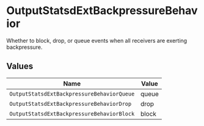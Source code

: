 # OutputStatsdExtBackpressureBehavior

Whether to block, drop, or queue events when all receivers are exerting backpressure.


## Values

| Name                                       | Value                                      |
| ------------------------------------------ | ------------------------------------------ |
| `OutputStatsdExtBackpressureBehaviorQueue` | queue                                      |
| `OutputStatsdExtBackpressureBehaviorDrop`  | drop                                       |
| `OutputStatsdExtBackpressureBehaviorBlock` | block                                      |